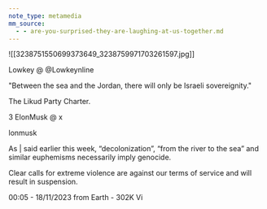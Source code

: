 ```yaml
---
note_type: metamedia
mm_source:
  - - are-you-surprised-they-are-laughing-at-us-together.md
---
```


![[3238751550699373649_3238759971703261597.jpg]]

Lowkey @
@Lowkeynline

"Between the sea and the Jordan, there will only
be Israeli sovereignity."

The Likud Party Charter.

3 ElonMusk @ x

lonmusk

As | said earlier this week, “decolonization”,
“from the river to the sea” and similar
euphemisms necessarily imply genocide.

Clear calls for extreme violence are against
our terms of service and will result in
suspension.

00:05 - 18/11/2023 from Earth - 302K Vi


